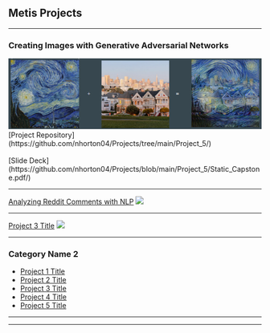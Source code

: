## Metis Projects

---

### Creating Images with Generative Adversarial Networks
<img src="images/capstone_thumbnail.png?raw=true"/>
[Project Repository](https://github.com/nhorton04/Projects/tree/main/Project_5/)
<br></br>
[Slide Deck](https://github.com/nhorton04/Projects/blob/main/Project_5/Static_Capstone.pdf/)


---
[Analyzing Reddit Comments with NLP](/pdf/reddit_nlp.pdf)
<img src="images/dummy_thumbnail.jpg?raw=true"/>

---
[Project 3 Title](http://example.com/)
<img src="images/dummy_thumbnail.jpg?raw=true"/>

---

### Category Name 2

- [Project 1 Title](http://example.com/)
- [Project 2 Title](http://example.com/)
- [Project 3 Title](http://example.com/)
- [Project 4 Title](http://example.com/)
- [Project 5 Title](http://example.com/)

---




---

